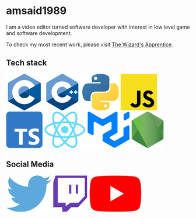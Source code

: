 # amsaid1989

I am a video editor turned software developer with interest in low level game and software development.

To check my most recent work, please visit [The Wizard's Apprentice](https://git.thewizardapprentice.com/).

## Tech stack

![C Logo](images/c.svg "C")
![C++ Logo](images/cpp.svg "C++")
![Python Logo](images/python.svg "Python")
![JavaScript Logo](images/javascript.svg "JavaScript")
![TypeScript Logo](images/typescript.svg "TypeScript")
![React Logo](images/react.svg "React")
![MUI Logo](images/mui.svg "MUI")
![Node.js Logo](images/nodejs.svg "Node.js")

## Social Media

![Twitter Logo](images/twitter.svg "Twitter")
![Twitch Logo](images/twitch.svg "Twitch")
![YouTube Logo](images/youtube.svg "YouTube")
